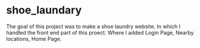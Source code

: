 # shoe_laundary
The goal of this project was to make a shoe laundry website. In which I handled the front end part of this proect. Where I added Login Page, Nearby locations, Home Page.
